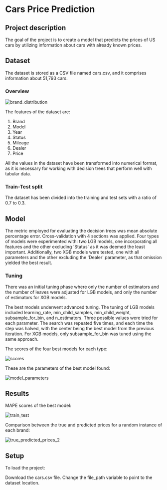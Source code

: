 # Cars Price Prediction

## Project description 
The goal of the project is to create a model that predicts the prices of US cars by utilizing information about cars with already known prices.

## Dataset 
The dataset is stored as a CSV file named cars.csv, and it comprises information about 51,793 cars.

### Overview
![brand_distribution](https://github.com/CherryMagic/Cars-price-prediction/assets/120610986/62985769-959a-4557-94fa-9cfdfb04f8da)

The features of the dataset are:
1. Brand
2. Model
3. Year
4. Status
5. Mileage
6. Dealer
7. Price

All the values in the dataset have been transformed into numerical format, as it is necessary for working with decision trees that perform well with tabular data.

### Train-Test split
The dataset has been divided into the training and test sets with a ratio of 0.7 to 0.3.

## Model

The metric employed for evaluating the decision trees was mean absolute percentage error. Cross-validation with 4 sections was applied. Four types of models were experimented with: two LGB models, one incorporating all features and the other excluding 'Status' as it was deemed the least important. Additionally, two XGB models were tested, one with all parameters and the other excluding the 'Dealer' parameter, as that omission yielded the best result.

### Tuning

There was an initial tuning phase where only the number of estimators and the number of leaves were adjusted for LGB models, and only the number of estimators for XGB models.

The best models underwent advanced tuning. The tuning of LGB models included learning_rate, min_child_samples, min_child_weight, subsample_for_bin, and n_estimators. Three possible values were tried for each parameter. The search was repeated five times, and each time the step was halved, with the center being the best model from the previous iteration. For XGB models, only subsample_for_bin was tuned using the same approach.

The scores of the four best models for each type:

![scores](https://github.com/CherryMagic/Cars-price-prediction/assets/120610986/118d78d1-5978-4618-8fba-a3a242eca0dc)

These are the parameters of the best model found:

![model_parameters](https://github.com/CherryMagic/Cars-price-prediction/assets/120610986/e2553d74-4426-4162-9abd-ee3cc0f57f3d)

## Results

MAPE scores of the best model:

![train_test](https://github.com/CherryMagic/Cars-price-prediction/assets/120610986/d26eb7ee-36a8-4e33-bbea-ad3e8f8fb4e9)

Comparison between the true and predicted prices for a random instance of each brand:

![true_predicted_prices_2](https://github.com/CherryMagic/Cars-price-prediction/assets/120610986/37241319-0c7f-48d0-8bc2-305a0424c33a)

## Setup 

To load the project:

Download the cars.csv file.
Change the file_path variable to point to the dataset location.

